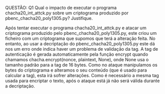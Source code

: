 QUESTÃO: Q1
Qual o impacto de executar o programa chacha20_int_attck.py sobre um criptograma produzido por pbenc_chacha20_poly1305.py? Justifique.

Após tentar executar o programa chacha20_int_attck.py e atacar um criptograma produzido pelo pbenc_chacha20_poly1305.py, este criou um ficheiro com um criptograma que supomos que terá a alteração feita. No entanto, ao usar a decriptação do pbenc_chacha20_poly1305.py este dá nos um erro onde indica haver um problema de validação da tag.
A tag de autenticação é gerada automaticamente pela função encrypt quando chamamos chacha.encrypt(nonce, plaintext, None), onde None usa o tamanho padrão para a tag de 16 bytes. Como no ataque manipulamos os bytes do criptograma e alteramos o seu conteúdo (que é usado para calcular a tag), esta irá sofrer alterações. Como é necessário a mesma tag usada para encriptar o texto, após o ataque está já não será válida durante a decriptação.
